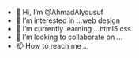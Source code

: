 - 👋 Hi, I’m @AhmadAlyousuf
- 👀 I’m interested in ...web design
- 🌱 I’m currently learning ...html5 css 
- 💞️ I’m looking to collaborate on ...
- 📫 How to reach me ...

<!---
AhmadAlyousuf/AhmadAlyousuf is a ✨ special ✨ repository because its `README.md` (this file) appears on your GitHub profile.
You can click the Preview link to take a look at your changes.
--->
